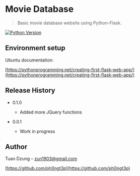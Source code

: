 # Movie Database
> Basic movie database website using Python-Flask.

[![Python Version][python-image]][python-url]

## Environment setup

Ubuntu documentation:

[https://pythonprogramming.net/creating-first-flask-web-app/](https://pythonprogramming.net/creating-first-flask-web-app/)

## Release History

* 0.1.0
    * Added more JQuery functions

* 0.0.1
    * Work in progress

## Author

Tuan Dzung – zun1903@gmail.com

[https://github.com/ph0ngt3p](https://github.com/ph0ngt3p)

[python-image]: https://img.shields.io/pypi/pyversions/Django.svg?style=flat-square
[python-url]: https://www.python.org